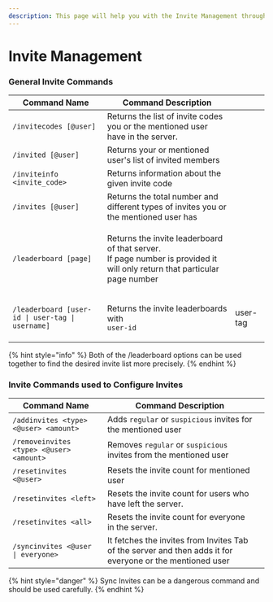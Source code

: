 ```yaml
---
description: This page will help you with the Invite Management through slash commands
---
```


# Invite Management

### General Invite Commands

| Command Name                                     | Command Description                                                                                                                         |   |
| ------------------------------------------------ | ------------------------------------------------------------------------------------------------------------------------------------------- | - |
| `/invitecodes [@user]`                           | Returns the list of invite codes you or the mentioned user have in the server.                                                              |   |
| `/invited [@user]`                               | Returns your or mentioned user's list of invited members                                                                                    |   |
| `/inviteinfo <invite_code>`                      | Returns information about the given invite code                                                                                             |   |
| `/invites [@user]`                               | Returns the total number and different types of invites you or the mentioned user has                                                       |   |
| `/leaderboard [page]`                            | <p>Returns the invite leaderboard of that server.<br>If page number is provided it will only return that particular page number</p>         |   |
| `/leaderboard [user-id \| user-tag \| username]` | <p>Returns the invite leaderboards with <br><code>user-id | user-tag | username</code> instead of the default <code>user-mention</code></p> |   |

{% hint style="info" %}
Both of the /leaderboard options can be used together to find the desired invite list more precisely.
{% endhint %}

### Invite Commands used to Configure Invites

| Command Name                             | Command Description                                                                                       |   |
| ---------------------------------------- | --------------------------------------------------------------------------------------------------------- | - |
| `/addinvites <type> <@user> <amount>`    | Adds `regular` or `suspicious` invites for the mentioned user                                             |   |
| `/removeinvites <type> <@user> <amount>` | Removes `regular` or `suspicious` invites from the mentioned user                                         |   |
| `/resetinvites <@user>`                  | Resets the invite count for mentioned user                                                                |   |
| `/resetinvites <left>`                   | Resets the invite count for users who have left the server.                                               |   |
| `/resetinvites <all>`                    | Resets the invite count for everyone in the server.                                                       |   |
|  `/syncinvites <@user \| everyone>`      | It fetches the invites from Invites Tab of the server and then adds it for everyone or the mentioned user |   |

{% hint style="danger" %}
Sync Invites can be a dangerous command and should be used carefully.
{% endhint %}
